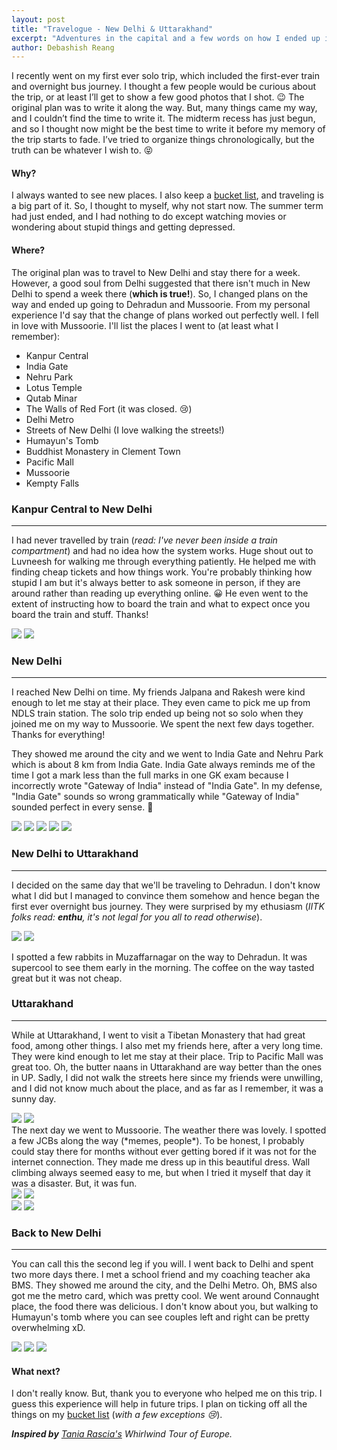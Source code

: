 ```yaml
---
layout: post
title: "Travelogue - New Delhi & Uttarakhand"
excerpt: "Adventures in the capital and a few words on how I ended up in the lap of the mighty Himalayas."
author: Debashish Reang
---
```

I recently went on my first ever solo trip, which included the first-ever train and overnight bus journey. I thought a few people would be curious about the trip, or at least I’ll get to show a few good photos that I shot. :wink:
The original plan was to write it along the way. But, many things came my way, and I couldn’t find the time to write it. The midterm recess has just begun, and so I thought now might be the best time to write it before my memory of the trip starts to fade.  I’ve tried to organize things chronologically, but the truth can be whatever I wish to. :stuck_out_tongue_closed_eyes:
#### Why?
I always wanted to see new places. I also keep a [bucket list](/bucket), and traveling is a big part of it. So, I thought to myself, why not start now. The summer term had just ended, and I had nothing to do except watching movies or wondering about stupid things and getting depressed.


#### Where?
The original plan was to travel to New Delhi and stay there for a week. However, a good soul from Delhi suggested that there isn't much in New Delhi to spend a week there (**which is true!**). So, I changed plans on the way and ended up going to Dehradun and Mussoorie. From my personal experience I'd say that the change of plans worked out perfectly well. I fell in love with Mussoorie. I'll list the places I went to (at least what I remember):

* Kanpur Central
* India Gate
* Nehru Park
* Lotus Temple
* Qutab Minar
* The Walls of Red Fort (it was closed. :cry:)
* Delhi Metro
* Streets of New Delhi (I love walking the streets!)
* Humayun's Tomb
* Buddhist Monastery in Clement Town
* Pacific Mall
* Mussoorie
* Kempty Falls


### Kanpur Central to New Delhi
---

I had never travelled by train (*read: I've never been inside a train compartment*) and had no idea how the system works. Huge shout out to Luvneesh for walking me through everything patiently. He helped me with finding cheap tickets and how things work. You're probably thinking how stupid I am but it's always better to ask someone in person, if they are around rather than reading up everything online. :grinning: He even went to the extent of instructing how to board the train and what to expect once you board the train and stuff. Thanks!

<div class="cards">
    <img src="https://lh3.googleusercontent.com/W3aERWZXTeRvI5IajgfDwhKSQV38Kx2EmBsjJXq6hOyxgHd67kvzqRjxwWww0gdfC6RHhCitr91gn2dTL4DWU6mTNoIbJ5w67pRC7fgXSE2GbBF5AFymA_5XtPSbn3TxG9_3ou5nbg=w2400">
    <img src="https://lh3.googleusercontent.com/sWCEPHhKmhT_GWu864g9uZwcy1cnidHIlBbIgV7wtPBTxcw5IONYfvYykZXFkSekT4Xb1sx4-oJKJejYRZ2ELUIkNsxfk5O1bqm-GDtoLiVkRgLJ9URqWY05PYK3Q4vDtP28gWnTwQ=w2400">
</div>

### New Delhi
---

I reached New Delhi on time. My friends Jalpana and Rakesh were kind enough to let me stay at their place. They even came to pick me up from NDLS train station. The solo trip ended up being not so solo when they joined me on my way to Mussoorie. We spent the next few days together. Thanks for everything!

They showed me around the city and we went to India Gate and Nehru Park which is about 8 km from India Gate. India Gate always reminds me of the time I got a mark less than the full marks in one GK exam because I incorrectly wrote "Gateway of India" instead of "India Gate". In my defense, "India Gate" sounds so wrong grammatically while "Gateway of India" sounded perfect in every sense. :dancer:
<div class="cards">
    <img src="https://lh3.googleusercontent.com/Rmw1YkVl-iMaXnDQcsRFeJWcnZ7IsdIhXPPUgR00J0Tn7IO3EXmx4X-Ap-g5RvmHQ8UqkQrxFa-YA-rSpLOlIeuUSiXF8ncmzF21Wca0rkAMaM5qutxy20OLLBeHibRLtxZbtdtq_g=w2400">
    <img src="https://lh3.googleusercontent.com/m4G1mHQwwlR6A7Z-bUDoDCCdbaZyx6I_FNkxjw3cRwYOF1wav29vEqwne9k5UKgCRB-h01w3siOgIc8X_ubB-dPWmIJBXTMhN2hklGAee0RUK9VgSpSz9K70gHU33q7QqgtFVY07RQ=w2400">
    <img src="https://lh3.googleusercontent.com/XZ3_eziqmJ6U2KfbROH3dqliwIot-X-01qvEXUT_QNG3U42sh5DyZhy78xPt0QuSU7JmL--HupIUotAV_CqNv7xbKT4y0BjgtILPL0uA1SzqpJRGK8mszHsmCu2O02G3UNaAnxr1gg=w2400">
    <img src="https://lh3.googleusercontent.com/Y04k0uC-MTaHcOeULKfS6D_1YyR7xYcEmC6_dxONkk4KYM-SwKWkeWZLM0dRzwRRKc2RwT7rCg6W-S4j442Jos74CpMY4Ft9SomxKtFSMuDJM_a7O9Tu00qWY1bEXGPBpqtNKsjWew=w2400">
    <img src="https://lh3.googleusercontent.com/AWc37-pP5k2E8aT9l0_zw-VLKVMYwR0b02y9VBPgCnmq6PT5T6ZMZ5zXoJ2obHOiWXRsjIS7EG4Vg4lR6arHpsy7fdpdxV2ThHuMm9W0ZkfkESXfBJYRVNRF3WxRcTHgUz0PL2oX1Q=w2400">
</div>

### New Delhi to Uttarakhand
---
I decided on the same day that we'll be traveling to Dehradun. I don't know what I did but I managed to convince them somehow and hence began the first ever overnight bus journey. They were surprised by my ethusiasm (*IITK folks read: **enthu**, it's not legal for you all to read otherwise*).
<div class="cards">
    <img src="https://lh3.googleusercontent.com/yZFlZSPQ9-u4IiijqjdqEaVz4wHAsIOIipl2vxkFQRRKjsgCUq0bF1uFOrDpUoxhOxE-Yh3YwlfN2Pq8SBRl8iKmMvh4xFy1PZeTq4xcZpbLbzhH4AQvWr4D4ZUXKKJm7_1PY4KNAw=w2400">
    <img src="https://lh3.googleusercontent.com/eOSr-9m-zyDDDoJU_Lpht4k30P4O62-wVIgvYq6Th1D2s6doeLA47X_eaNs6POYGUf3JIurqtd1YyEoeK_dsjRaGVzaH_BLdc-GFpn8fO8yKabzeMY5t_yN4fw5WtL0NgZioBq4XCw=w2400">
</div>

I spotted a few rabbits in Muzaffarnagar on the way to Dehradun. It was supercool to see them early in the morning. The coffee on the way tasted great but it was not cheap.

### Uttarakhand
---
While at Uttarakhand, I went to visit a Tibetan Monastery that had great food, among other things. I also met my friends here, after a very long time. They were kind enough to let me stay at their place. Trip to Pacific Mall was great too. Oh, the butter naans in Uttarakhand are way better than the ones in UP. 
Sadly, I did not walk the streets here since my friends were unwilling, and I did not know much about the place, and as far as I remember, it was a sunny day.
<div class="cards">
    <img src="https://lh3.googleusercontent.com/n_g1NLsJ6PeUshuYzTnYUJWruW6VWTxMcJB8R8R-3wtUejX51XOzfHnKXLJqMGAXWl4TAbvG0VUvQFLNNOjSvxro8x7P5GJPDy-XQJVIhynvNrQmDbmKkdtG7O4a2dnHwN42anzagQ=w2400">
    <img src="https://lh3.googleusercontent.com/mOBEQGQEM-ebavTbqgyFX6p94P3Ic_Edl5HDS7pXlyOmvvYnulgasIyKcL43KLZVHRVtDWLlS5TbqZaHPa8ZPB5hDv9iukBvrxS6Zlx2Ymwwoshcov6MyXBUQfeS6Wb_LQ-4wUqxSA=w2400">

</div>
The next day we went to Mussoorie. The weather there was lovely. I spotted a few JCBs along the way (*memes, people*). To be honest, I probably could stay there for months without ever getting bored if it was not for the internet connection. They made me dress up in this beautiful dress. Wall climbing always seemed easy to me, but when I tried it myself that day it was a disaster. But, it was fun.



<div class="cards">
    <img src="https://lh3.googleusercontent.com/4M9jNPBqnWgVEhP8Hw05QWURGnDrpl261PEp-DCXEdG_U-z9qnERomNTxERriIAGiyPzRdVwuGd0DsuWRoTpgEfp1JH26OzjMx5KADqj27Xuep0Y1N6Uq7STCn14xUD8DolP8MKv-A=w2400">
    <img src="https://lh3.googleusercontent.com/wmOz5LFugBWA7QiPbmDRojwjvRxLrxakaBJOeC7cS6DxMZKyCEIrPnqcgkAi3sT5EofKsgUuT6C23umIWjtmjMN0TiHVbD15e9HC5G9pSsCfGGI-pIepntxT1fRrc7sg6tiJzJU1tA=w2400">
</div>
<div class="cards">
    <img
        src="https://lh3.googleusercontent.com/cQwqAa8ujUfLwiUrw3-nCiEIFUKXFGjA4Cr49__cnKQ4_YLotckNoiWlBdW77bgwnA7x0jrACPD_rxNOVE8hZjNlUFLTxIn_v790jOIDjKwwhPm5w51ttbW1Q88EEPpFg8JIS4goHw=w2400">
    <img src="https://lh3.googleusercontent.com/iPS8-gIjgj-FtaVGuYK2L8Gkonc6oAoRHeOL8qScB9w5Tw-B81yNfFeG-qUoiXOd_5Dqs4Sy0oEbnZFQS7C0cMXUyaQfVwFNLtXMwPw6UKjLyNJrZDVKZ9qWsQGkPnCcvUMuNigkyQ=w2400">
</div>

### Back to New Delhi
---
You can call this the second leg if you will. I went back to Delhi and spent two more days there. I met a school friend and my coaching teacher aka BMS. They showed me around the city, and the Delhi Metro. Oh, BMS also got me the metro card, which was pretty cool. We went around Connaught place, the food there was delicious. I don't know about you, but walking to Humayun's tomb where you can see couples left and right can be pretty overwhelming xD.

<div class="cards">
    <img src="https://lh3.googleusercontent.com/OTrBbBH1tsyAtS-ZBb7isQm9Ru5I4APbQjxDWCkDvbHyXaHhyRrw8cl4rqQYSC5GFZEIKY7IOKcIwtJW6LKAQY_uRAsLVCmrUvVb6zDl1zHSng7VvKxJ2G_LUYtung5scjkHSRmScg=w2400">
    <img src="https://lh3.googleusercontent.com/YZglwpxrlzG8wXHrM4cbk8tXL6AnLia5rEOpU7Gz-JL-CfsMl5njvBONDG37hlXbrR1vHP5U-Dh161BNH8gK0TB4rh7zfugfXQVgySXjNtK7W9-QiUkgPOhLFV3oary6VlFeonDnvA=w2400">
    <img src="https://lh3.googleusercontent.com/N5DJDME5YwzRMrPzW3H60CvzQ3ZXWWsD6l8X6CeKL5OukUk0hZmHR6QJAG8fygnmhc510Vn_kTT4XaVGt5cujUBU4ew7i4j0oaXqmSar-lCXHkbz8-rDsGffp8OQkJyEt92cxAaoRw=w2400">
</div>

#### What next?
I don't really know. But, thank you to everyone who helped me on this trip. I guess this experience will help in future trips. I plan on ticking off all the things on my [bucket list](/bucket) (*with a few exceptions :cry:*).

***Inspired by** [Tania Rascia's](https://www.taniarascia.com/europe/) Whirlwind Tour of Europe.*